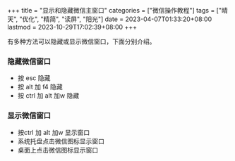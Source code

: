 +++
title = "显示和隐藏微信主窗口"
categories = ["微信操作教程"]
tags = ["晴天", "优化", "精简", "读屏", "阳光"]
date = 2023-04-07T01:33:20+08:00
lastmod = 2023-10-29T17:02:39+08:00
+++

有多种方法可以隐藏或显示微信窗口，下面分别介绍。

### 隐藏微信窗口

* 按 esc 隐藏
* 按 alt 加 f4 隐藏
* 按 ctrl 加 alt 加w 隐藏


### 显示微信窗口

* 按ctrl 加 alt 加w 显示窗口
* 系统托盘点击微信图标显示窗口
* 桌面上点击微信图标显示窗口
